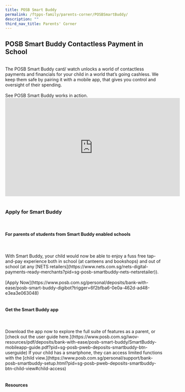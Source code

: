 ```yaml
---
title: POSB Smart Buddy
permalink: /ftpps-family/parents-corner/POSBSmartBuddy/
description: ""
third_nav_title: Parents' Corner
---
```

<h2> POSB Smart Buddy Contactless Payment in School</h3>
<br>
The POSB Smart Buddy card/ watch unlocks a world of contactless payments and financials for your child in a world that’s going cashless. We keep them safe by pairing it with a mobile app, that gives you control and oversight of their spending.
<br><br>
See POSB Smart Buddy works in action.
<br>
<iframe width="560" height="315" src="https://www.youtube.com/embed/h-EjfXCy9ug" title="YouTube video player" frameborder="0" allow="accelerometer; autoplay; clipboard-write; encrypted-media; gyroscope; picture-in-picture; web-share" allowfullscreen></iframe>
<br><br>
<h3>Apply for Smart Buddy</h3><br>
<h4> For parents of students from Smart Buddy enabled schools</h4>
<br><br>
With Smart Buddy, your child would now be able to enjoy a fuss free tap-and-pay experience both in school (at canteens and bookshops) and out of school (at any 
[NETS retailers](https://www.nets.com.sg/nets-digital-payments-ready-merchants?pid=sg-posb-smartbuddy-nets-netsretailer)).
<br><br>
[Apply Now](https://www.posb.com.sg/personal/deposits/bank-with-ease/posb-smart-buddy-digibot?trigger=6f2bfba6-0e0a-462d-ad48-e3ea3e063048)
<br><br>
<h4>Get the Smart Buddy app</h4>
<br><br>
Download the app now to explore the full suite of features as a parent, or [check out the user guide here.](https://www.posb.com.sg/iwov-resources/pdf/deposits/bank-with-ease/posb-smart-buddy/SmartBuddy-mobileapp-guide.pdf?pid=sg-posb-pweb-deposits-smartbuddy-btn-userguide) If your child has a smartphone, they can access limited functions with the [child view.](https://www.posb.com.sg/personal/support/bank-posb-smartbuddy-setup.html?pid=sg-posb-pweb-deposits-smartbuddy-btn-child-view#child-access)
<br><br>
<h4>Resources</h4>